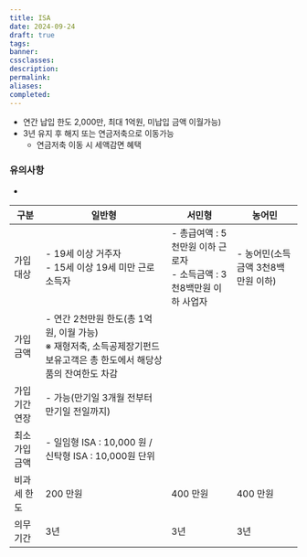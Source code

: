 ```yaml
---
title: ISA
date: 2024-09-24
draft: true
tags:
banner:
cssclasses:
description:
permalink:
aliases:
completed:
---
```

- 연간 납입 한도 2,000만, 최대 1억원, 미납입 금액 이월가능)
- 3년 유지 후 해지 또는 연금저축으로 이동가능
	- 연금저축 이동 시 세액감면 혜택

### 유의사항
- 

|구분|일반형|서민형|농어민|
|---|---|---|---|
|가입대상|- 19세 이상 거주자<br>- 15세 이상 19세 미만 근로소득자|- 총급여액 : 5천만원 이하 근로자<br>- 소득금액 : 3천8백만원 이하 사업자|- 농어민(소득금액 3천8백만원 이하)|
|가입금액|- 연간 2천만원 한도(총 1억원, 이월 가능)  <br>    ※ 재형저축, 소득공제장기펀드 보유고객은 총 한도에서 해당상품의 잔여한도 차감|   |   |
|가입기간 연장|- 가능(만기일 3개월 전부터 만기일 전일까지)|   |   |
|최소 가입금액|- 일임형 ISA : 10,000 원 / 신탁형 ISA : 10,000원 단위|   |   |
|비과세 한도|200 만원|400 만원|400 만원|
|의무기간|3년|3년|3년|

